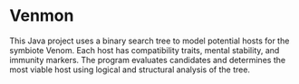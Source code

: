 # Venmon
This Java project uses a binary search tree to model potential hosts for the symbiote Venom. Each host has compatibility traits, mental stability, and immunity markers. The program evaluates candidates and determines the most viable host using logical and structural analysis of the tree.
